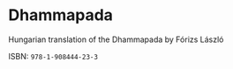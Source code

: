
# Dhammapada

Hungarian translation of the Dhammapada by Fórizs László

ISBN: `978-1-908444-23-3`

